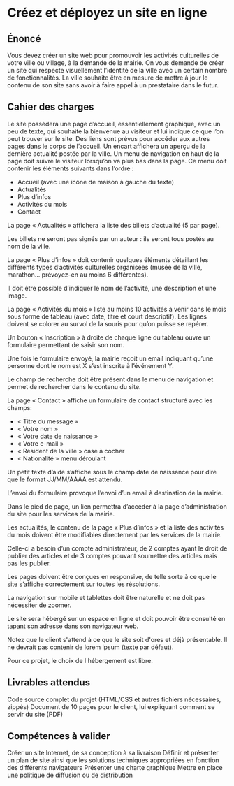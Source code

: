 

Créez et déployez un site en ligne
=====

## Énoncé

Vous devez créer un site web pour promouvoir les activités culturelles de votre ville ou village, à la demande de la mairie. On vous demande de créer un site qui respecte visuellement l’identité de la ville avec un certain nombre de fonctionnalités. La ville souhaite être en mesure de mettre à jour le contenu de son site sans avoir à faire appel à un prestataire dans le futur.

## Cahier des charges

Le site possèdera une page d’accueil, essentiellement graphique, avec un peu de texte, qui souhaite la bienvenue au visiteur et lui indique ce que l’on peut trouver sur le site. 
Des liens sont prévus pour accéder aux autres pages dans le corps de l’accueil. Un encart affichera un aperçu de la dernière actualité postée par la ville.
Un menu de navigation en haut de la page doit suivre le visiteur lorsqu’on va plus bas dans la page.
Ce menu doit contenir les éléments suivants dans l’ordre : 

 - Accueil (avec une icône de maison à gauche du texte)
 - Actualités
 - Plus d’infos
 - Activités du mois
 - Contact

La page « Actualités » affichera la liste des billets d’actualité (5 par page). 

Les billets ne seront pas signés par un auteur : ils seront tous postés au nom de la ville.

La page « Plus d’infos »  doit contenir quelques éléments détaillant les différents types d’activités culturelles organisées (musée de la ville, marathon… prévoyez-en au moins 6 différentes). 

Il doit être possible d’indiquer le nom de l’activité, une description et une image.

La page « Activités du mois » liste au moins 10 activités à venir dans le mois sous forme de tableau (avec date, titre et court descriptif).
Les lignes doivent se colorer au survol de la souris pour qu’on puisse se repérer.

Un bouton « Inscription » à droite de chaque ligne du tableau ouvre un formulaire permettant de saisir son nom. 

Une fois le formulaire envoyé, la mairie reçoit un email indiquant qu’une personne dont le nom est X s’est inscrite à l’événement Y.

Le champ de recherche doit être présent dans le menu de navigation et permet de rechercher dans le contenu du site.

La page « Contact » affiche un formulaire de contact structuré avec les champs:

 - « Titre du message »
 - « Votre nom »
 - « Votre date de naissance »
 - « Votre e-mail »
 - « Résident de la ville » case à cocher 
 - « Nationalité » menu déroulant 

Un petit texte d’aide s’affiche sous le champ date de naissance pour dire que le format JJ/MM/AAAA est attendu.

L’envoi du formulaire provoque l’envoi d’un email à destination de la mairie.

Dans le pied de page, un lien permettra d’accéder à la page d’administration du site pour les services de la mairie.

Les actualités, le contenu de la page « Plus d’infos » et la liste des activités du mois doivent être  modifiables directement par les services de la mairie. 

Celle-ci a besoin d’un compte administrateur, de 2 comptes ayant le droit de publier des articles et de 3 comptes pouvant soumettre des articles mais pas les publier.

Les pages doivent être conçues en responsive, de telle sorte à ce que le site s’affiche correctement sur toutes les résolutions.
 
La navigation sur mobile et tablettes doit être naturelle et ne doit pas nécessiter de zoomer.

Le site sera hébergé sur un espace en ligne et doit pouvoir être consulté en tapant son adresse dans son navigateur web.

Notez que le client s'attend à ce que le site soit d'ores et déjà présentable. Il ne devrait pas contenir de lorem ipsum (texte par défaut).

Pour ce projet, le choix de l'hébergement est libre.

## Livrables attendus

Code source complet du projet (HTML/CSS et autres fichiers nécessaires, zippés)
Document de 10 pages pour le client, lui expliquant comment se servir du site (PDF)
 

## Compétences à valider

Créer un site Internet, de sa conception à sa livraison
Définir et présenter un plan de site ainsi que les solutions techniques appropriées en fonction des différents navigateurs
Présenter une charte graphique
Mettre en place une politique de diffusion ou de distribution